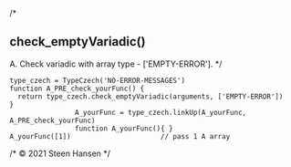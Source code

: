 /*
## check_emptyVariadic()
A. Check variadic with array type - ['EMPTY-ERROR'].
*/

    type_czech = TypeCzech('NO-ERROR-MESSAGES')
    function A_PRE_check_yourFunc() {
      return type_czech.check_emptyVariadic(arguments, ['EMPTY-ERROR'])
    }
                    A_yourFunc = type_czech.linkUp(A_yourFunc, A_PRE_check_yourFunc) 
                    function A_yourFunc(){ }
    A_yourFunc([1])                      // pass 1 A array
    


/* &copy; 2021 Steen Hansen */
      
